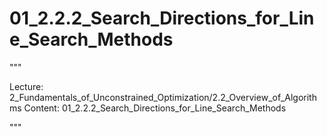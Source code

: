 # 01_2.2.2_Search_Directions_for_Line_Search_Methods

"""

Lecture: 2_Fundamentals_of_Unconstrained_Optimization/2.2_Overview_of_Algorithms
Content: 01_2.2.2_Search_Directions_for_Line_Search_Methods

"""

